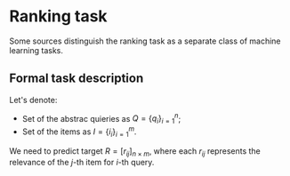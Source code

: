 # Ranking task

Some sources distinguish the ranking task as a separate class of machine learning tasks.

## Formal task description

Let's denote:
- Set of the abstrac quieries as $Q=\{q_i\}_{i=1}^n$;
- Set of the items as $I=\{i_i\}_{i=1}^m$.

We need to predict target $R=\left[r_{ij}\right]_{n\times m}$, where each $r_{ij}$ represents the relevance of the $j$-th item for $i$-th query.